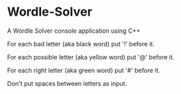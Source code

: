 # Wordle-Solver
A Wordle Solver console application using C++

For each bad letter (aka black word) put '!' before it.

For each possible letter (aka yellow word) put '@' before it.

For each right letter (aka green word) put '#' before it.

Don't put spaces between letters as input.
